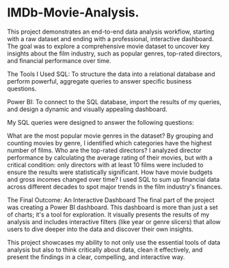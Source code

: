 # IMDb-Movie-Analysis.

This project demonstrates an end-to-end data analysis workflow, starting with a raw dataset and ending with a professional, interactive dashboard. The goal was to explore a comprehensive movie dataset to uncover key insights about the film industry, such as popular genres, top-rated directors, and financial performance over time.

The Tools I Used
SQL: To structure the data into a relational database and perform powerful, aggregate queries to answer specific business questions.

Power BI: To connect to the SQL database, import the results of my queries, and design a dynamic and visually appealing dashboard.

My SQL queries were designed to answer the following questions:

What are the most popular movie genres in the dataset? By grouping and counting movies by genre, I identified which categories have the highest number of films.
Who are the top-rated directors? I analyzed director performance by calculating the average rating of their movies, but with a critical condition: only directors with at least 10 films were included to ensure the results were statistically significant.
How have movie budgets and gross incomes changed over time? I used SQL to sum up financial data across different decades to spot major trends in the film industry's finances.

The Final Outcome: An Interactive Dashboard
The final part of the project was creating a Power BI dashboard. This dashboard is more than just a set of charts; it's a tool for exploration. It visually presents the results of my analysis and includes interactive filters (like year or genre slicers) that allow users to dive deeper into the data and discover their own insights.

This project showcases my ability to not only use the essential tools of data analysis but also to think critically about data, clean it effectively, and present the findings in a clear, compelling, and interactive way.
